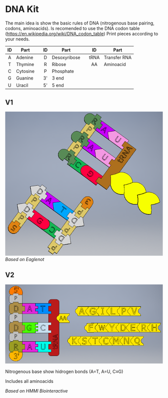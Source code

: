# DNA Kit

The main idea is show the basic rules of DNA (nitrogenous base pairing, codons, aminoacids). 
Is recomended to use the DNA codon table (https://en.wikipedia.org/wiki/DNA_codon_table) 
Print pieces according to your needs.



| ID      | Part          |      | ID      | Part          |      | ID      | Part |      
| :-----: | ------------- |------| :-----: | ------------- |------|:-----: | ------------- |
| A       | Adenine       |      | D       | Desoxyribose |      | tRNA    | Transfer RNA  |
| T       | Thymine       |      | R       | Ribose        |      |AA       | Aminoacid     |
| C       | Cytosine      |      | P       | Phosphate     |      
| G       | Guanine       |      | 3'      | 3 end         |
| U       | Uracil        |      | 5'      | 5 end         |
      



## V1
![DNA](https://github.com/Curedbio/3D-Printer/blob/master/DNA/DNA%20kit.png)
_Based on Eaglenot_

## V2
![DNA](https://github.com/Curedbio/3D-Printer/blob/master/DNA/ADN_AA_V2.png)

Nitrogenous base show hidrogen bonds (A=T, A=U, C≡G)

Includes all aminoacids

_Based on HMMI Biointeractive_

